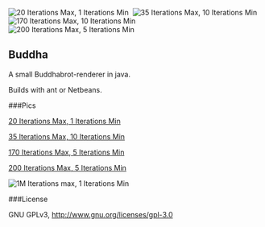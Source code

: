 ![20 Iterations Max, 1 Iterations Min][20-1-t]&nbsp;
![35 Iterations Max, 10 Iterations Min][35-10-t]&nbsp;
![170 Iterations Max, 10 Iterations Min][170-10-t]&nbsp;
![200 Iterations Max, 5 Iterations Min][200-5-t]

[20-1-t]: http://cfs.q1cc.net/temp/buddha/buddha-20-thumb.jpg "20 Iterations Max, 1 Iterations Min"
[35-10-t]: http://cfs.q1cc.net/temp/buddha/buddha-35-thumb.jpg "35 Iterations Max, 10 Iterations Min"
[170-10-t]: http://cfs.q1cc.net/temp/buddha/buddha-170-thumb.jpg "170 Iterations Max, 10 Iterations Min"
[200-5-t]: http://cfs.q1cc.net/temp/buddha/buddha200-thumb.jpg "200 Iterations Max, 5 Iterations Min"

Buddha
------

A small Buddhabrot-renderer in java.

Builds with ant or Netbeans.

###Pics

[20 Iterations Max, 1 Iterations Min][20-1]

[35 Iterations Max, 10 Iterations Min][35-10]

[170 Iterations Max, 5 Iterations Min][170-5]

[200 Iterations Max, 5 Iterations Min][200-5]

[20-1]: http://cfs.q1cc.net/temp/buddha/buddha-20-506M.png
[35-10]: http://cfs.q1cc.net/temp/buddha/buddha-35-1802M.png
[170-5]: http://cfs.q1cc.net/temp/buddha/buddha-170-5-332M.png
[200-5]: http://cfs.q1cc.net/temp/buddha/buddha200-old.png

![1M Iterations max, 1 Iterations Min][1M-1]

[1M-1]: http://cfs.q1cc.net/temp/buddha/buddha-custom-1M-1-5M.png "1M Iterations max, 1 Iterations Min"

###License

GNU GPLv3, http://www.gnu.org/licenses/gpl-3.0